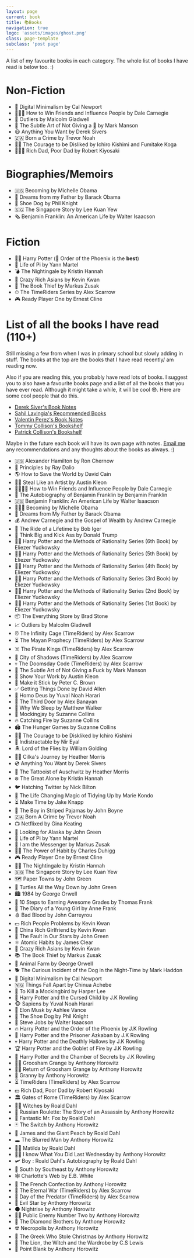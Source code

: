```yaml
---
layout: page
current: book
title: 📚Books
navigation: true
logo: 'assets/images/ghost.png'
class: page-template
subclass: 'post page'
---
```


A list of my favourite books in each category. The whole list of books I have read is below too. :)

# Non-Fiction

- 📱 Digital Minimalism by Cal Newport
- 👨‍👩‍👧 How to Win Friends and Influence People by Dale Carnegie
- 🏢 Outliers by Malcolm Gladwell
- 🤬 The Subtle Art of Not Giving a 💩 by Mark Manson
- 😃 Anything You Want by Derek Sivers
- 🇿🇦 Born a Crime by Trevor Noah
- 🧙‍♂️ The Courage to be Disliked by Ichiro Kishimi and Fumitake Koga
- 👨‍👨‍👦 Rich Dad, Poor Dad by Robert Kiyosaki


# Biographies/Memoirs 

- 🇺🇸 Becoming by Michelle Obama
- 💼 Dreams from my Father by Barack Obama
- 👟 Shoe Dog by Phil Knight
- 🇸🇬 The Singapore Story by Lee Kuan Yew
- 🗞 Benjamin Franklin: An American Life by Walter Isaacson

# Fiction

- 🧙‍♂️ Harry Potter (🐲 Order of the Phoenix is the **best**)
- 🐅 Life of Pi by Yann Martel
- 💣 The Nightingale by Kristin Hannah
- 🤑 Crazy Rich Asians by Kevin Kwan
- 📖 The Book Thief by Markus Zusak
- ⏱ The TimeRiders Series by Alex Scarrow
- 🎮 Ready Player One by Ernest Cline

# List of all the books I have read (110+)
Still missing a few from when I was in primary school but slowly adding in stuff. The books at the top are the books that I have read recently/ am reading now. 

Also if you are reading this, you probably have read lots of books. I suggest you to also have a favourite books page and a list of all the books that you have ever read. Although it might take a while, it will be cool 😎. Here are some cool people that do this. 

- [Derek Siver's Book Notes](https://sive.rs/book)
- [Sahil Lavingia's Recommended Books](https://www.notion.so/Sahil-s-Recommended-Books-11f285f4bba6471f9d2cd19dd7c1f4d1)
- [Valentin Perez's Book Notes](https://www.notion.so/My-Book-Notes-f7778ffb7914431c9cb2aabf1b8ce880)
- [Tommy Collison's Bookshelf](https://tommycollison.com/books)
- [Patrick Collison's Bookshelf](https://patrickcollison.com/bookshelf)

Maybe in the future each book will have its own page with notes. [Email me](mailto:sharvenium@gmail.com) any recommendations and any thoughts about the books as always. :)

-   🇺🇸 Alexander Hamilton	by	Ron Chernow
-	💫 Principles	by	Ray Dalio
-	🌎 How to Save the World	by	David Cain
-	👨‍🎨 Steal Like an Artist	by	Austin Kleon
-	👨‍👩‍👧‍👦 How to Win Friends and Influence People	by	Dale Carnegie
-	📰 The Autobiography of Benjamin Franklin	by	Benjamin Franklin
-	🇺🇸 Benjamin Franklin: An American Life	by	Walter Isaacson
-	👩🏾‍💼 Becoming	by	Michelle Obama
-	🗽 Dreams from My Father	by	Barack Obama
-	💰 Andrew Carnegie and the Gospel of Wealth	by	Andrew Carnegie
-	🏰 The Ride of a Lifetime	by	Bob Iger
-	🏢 Think Big and Kick Ass	by	Donald Trump
-	🧙‍♂️ Harry Potter and the Methods of Rationality Series (6th Book)	by	Eliezer Yudkowsky
-	🧙‍♀️ Harry Potter and the Methods of Rationality Series (5th Book)	by	Eliezer Yudkowsky
-	🧙‍♂️ Harry Potter and the Methods of Rationality Series (4th Book)	by	Eliezer Yudkowsky
-	 🧚‍♂️ Harry Potter and the Methods of Rationality Series (3rd Book)	by	Eliezer Yudkowsky
-	🧟‍♀️ Harry Potter and the Methods of Rationality Series (2nd Book)	by	Eliezer Yudkowsky
-	🧙‍♂️ Harry Potter and the Methods of Rationality Series (1st Book)	by	Eliezer Yudkowsky
-	📦 The Everything Store	by	Brad Stone
-	📈 Outliers	by	Malcolm Gladwell
-	⏰ The Infinity Cage (TimeRiders)	by	Alex Scarrow
-	⏳ The Mayan Prophecy (TimeRiders)	by	Alex Scarrow
-	☠️ The Pirate Kings (TimeRiders)	by	Alex Scarrow
-	🌃 City of Shadows (TimeRiders)	by	Alex Scarrow
-	💀 The Doomsday Code (TimeRiders)	by	Alex Scarrow
-	🤬 The Subtle Art of Not Giving a Fuck	by	Mark Manson
-	🎨 Show Your Work	by	Austin Kleon
-	📒 Make it Stick	by	Peter C. Brown
-	✅ Getting Things Done	by	David Allen
-	🤖 Homo Deus	by	Yuval Noah Harari
-	🚪 The Third Door	by	Alex Banayan
-	🛌 Why We Sleep	by	Matthew Walker
-	🦜 Mockingjay	by	Suzanne Collins
-	🔥 Catching Fire	by	Suzanne Collins
-	🏟 The Hunger Games	by	Suzanne Collins
-	🧙‍♂️ The Courage to be Diskliked	by	Ichiro Kishimi
-	📱 Indistractable	by	Nir Eyal
-	🏝 Lord of the Flies	by	William Golding
-	🕵️‍♀️ Cilka's Journey	by	Heather Morris
-	💿 Anything You Want	by	Derek Sivers
-	👣 The Tattooist of Auschwitz	by	Heather Morris
-	❄️ The Great Alone	by	Kristin Hannah
-	🐦 Hatching Twitter	by	Nick Bilton
-	🧹 The Life Changing Magic of Tidying Up	by	Marie Kondo
-	⏳ Make Time	by	Jake Knapp
-	👦 The Boy in Striped Pajamas	by	John Boyne
-	🇿🇦 Born A Crime	by	Trevor Noah
-	📺 Netflixed	by	Gina Keating
-	🌌 Looking for Alaska	by	John Green
-	🐅 Life of Pi	by	Yann Martel
-	📨 I am the Messenger	by	Markus Zusak
-	🏋️‍♀️ The Power of Habit	by	Charles Duhigg
-	🎮 Ready Player One	by	Ernest Cline
-	🕵️‍♀️ The Nightingale	by	Kristin Hannah
-	🇸🇬 The Singapore Story	by	Lee Kuan Yew
-	🗺 Paper Towns	by	John Green
-	🐢 Turtles All the Way Down	by	John Green
-	🏙 1984	by	George Orwell
-	📓 10 Steps to Earning Awesome Grades	by	Thomas Frank
-	📔 The Diary of a Young Girl	by	Anne Frank
-	🩸 Bad Blood	by	John Carreyrou
-	💵 Rich People Problems	by	Kevin Kwan
-	💃 China Rich Girlfriend	by	Kevin Kwan
-	🌟 The Fault in Our Stars	by	John Green
-	⚛️  Atomic Habits	by	James Clear
-	🤑 Crazy Rich Asians	by	Kevin Kwan
-	📚 The Book Thief	by	Markus Zusak
-	🐷 Animal Farm	by	George Orwell
-	🐕 The Curious Incident of the Dog in the Night-Time	by	Mark Haddon
-	📵 Digital Minimalism	by	Cal Newport
-	🇳🇬 Things Fall Apart	by	Chinua Achebe
-	🦜 To Kill a Mockingbird	by	Harper Lee
-	🧒 Harry Potter and the Cursed Child	by	J.K Rowling
-	🐵 Sapiens	by	Yuval Noah Harari
-	🚀 Elon Musk	by	Ashlee Vance
-	👟 The Shoe Dog	by	Phil Knight
-	🍎 Steve Jobs	by	Walter Isaacson
-	🔥 Harry Potter and the Order of the Phoenix	by	J.K Rowling
-	🐴 Harry Potter and the Prisoner Azkaban	by	J.K Rowling
-	💀 Harry Potter and the Deathly Hallows	by	J.K Rowling
-	🏆 Harry Potter and the Goblet of Fire	by	J.K Rowling
-	🐍 Harry Potter and the Chamber of Secrets	by	J.K Rowling
-	🧛‍♂️ Groosham Grange	by	Anthony Horowitz
-	🧛‍♀️ Return of Groosham Grange	by	Anthony Horowitz
-	👵 Granny	by	Anthony Horowitz
-	⏳ TimeRiders (TimeRiders)	by	Alex Scarrow
-	💵 Rich Dad, Poor Dad	by	Robert Kiyosaki
-	🏛 Gates of Rome (TimeRiders)	by	Alex Scarrow
-	🧙‍♀️ Witches	by	Roald Dahl
-	🔫 Russian Roulette: The Story of an Assassin	by	Anthony Horowitz
-	🦊 Fantastic Mr. Fox	by	Roald Dahl
-	🃏 The Switch	by	Anthony Horowitz
-	🍑 James and the Giant Peach	by	Roald Dahl
-	🕳 The Blurred Man	by	Anthony Horowitz
-	🙍‍♀️ Matilda	by	Roald Dahl
-	🕵️‍♂️ I know What You Did Last Wednesday	by	Anthony Horowitz
-	🛩 Boy : Roald Dahl's Autobiography	by	Roald Dahl
-	🌉 South by Southeast	by	Anthony Horowitz
-	🕸 Charlotte's Web	by	E.B. White
-	🥖 The French Confection	by	Anthony Horowitz
-	🏹 The Eternal War (TimeRiders)	by	Alex Scarrow
-	🦖 Day of the Predator (TimeRiders)	by	Alex Scarrow
-	🌠 Evil Star	by	Anthony Horowitz
-	🌑 Nightrise	by	Anthony Horowitz
-	🕵️‍♂️ Public Enemy Number Two	by	Anthony Horowitz
-	💎 The Diamond Brothers	by	Anthony Horowitz
-	☢️ Necropolis	by	Anthony Horowitz
-	🎄 The Greek Who Stole Christmas	by	Anthony Horowitz
-	🦁 The Lion, the Witch and the Wardrobe	by	C.S Lewis
-	🔫 Point Blank	by	Anthony Horowitz